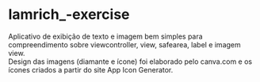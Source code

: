 # Iamrich_-exercise
Aplicativo de exibição de texto e imagem bem simples para compreendimento sobre viewcontroller, view, safearea, label e imagem view.  
Design das imagens (diamante e ícone) foi elaborado pelo canva.com e os ícones criados a partir do site App Icon Generator.
